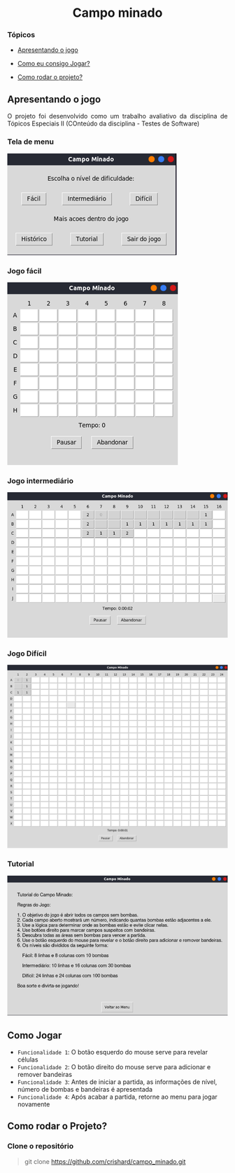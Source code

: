 <h1 align="center"> Campo minado </h1>

### Tópicos 

- [Apresentando o jogo](#apresentando-o-jogo)

- [Como eu consigo Jogar?](#como-jogar)

- [Como rodar o projeto?](#como-rodar-o-projeto)


## Apresentando o jogo

<p align="justify">
O projeto foi desenvolvido como um trabalho avaliativo da disciplina de Tópicos Especiais II (COnteúdo da disciplina - Testes de Software)

### Tela de menu

![Tela de menu.](./menu.png)

### Jogo fácil
![Tela do jogo nom modo fácil.](./facil.png)

### Jogo intermediário
![Tela do jogo nom modo fácil.](./intermediario.png)

### Jogo Difícil
![Tela do jogo nom modo fácil.](./dificil.png)

### Tutorial
![Tela do jogo nom modo fácil.](./tutorial.png)

</p>

## Como Jogar

- `Funcionalidade 1`: O botão esquerdo do mouse serve para revelar células
- `Funcionalidade 2`: O botão direito do mouse serve para adicionar e remover bandeiras
- `Funcionalidade 3`: Antes de iniciar a partida, as informações de nível, número de bombas e bandeiras é apresentada
- `Funcionalidade 4`: Após acabar a partida, retorne ao menu para jogar novamente

## Como rodar o Projeto?

### Clone o repositório

> git clone https://github.com/crishard/campo_minado.git